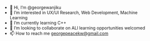 - 👋 Hi, I’m @georgewanjiku
- 👀 I’m interested in UX/UI Research, Web Development, Machine Learning
- 🌱 I’m currently learning C++
- 💞️ I’m looking to collaborate on ALl learning opportunities welcomed
- 📫 How to reach me georgepeacekw@gmail.com

<!---
georgewanjiku/georgewanjiku is a ✨ special ✨ repository because its `README.md` (this file) appears on your GitHub profile.
You can click the Preview link to take a look at your changes.
--->
